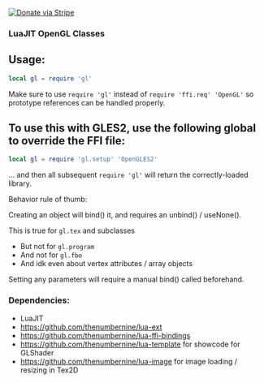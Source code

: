 [![Donate via Stripe](https://img.shields.io/badge/Donate-Stripe-green.svg)](https://buy.stripe.com/00gbJZ0OdcNs9zi288)<br>

### LuaJIT OpenGL Classes

## Usage:
``` lua
local gl = require 'gl'
```

Make sure to use `require 'gl'` instead of `require 'ffi.req' 'OpenGL'` so prototype references can be handled properly.

## To use this with GLES2, use the following global to override the FFI file:
``` lua
local gl = require 'gl.setup' 'OpenGLES2'
```
... and then all subsequent `require 'gl'` will return the correctly-loaded library.

Behavior rule of thumb:

Creating an object will bind() it, and requires an unbind() / useNone().

This is true for `gl.tex` and subclasses
- But not for `gl.program`
- And not for `gl.fbo`
- And idk even about vertex attributes / array objects

Setting any parameters will require a manual bind() called beforehand.

### Dependencies:

- LuaJIT
- https://github.com/thenumbernine/lua-ext
- https://github.com/thenumbernine/lua-ffi-bindings
- https://github.com/thenumbernine/lua-template for showcode for GLShader
- https://github.com/thenumbernine/lua-image for image loading / resizing in Tex2D
